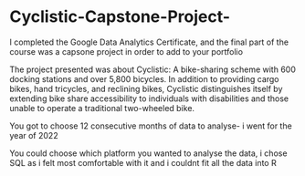 # Cyclistic-Capstone-Project-
I completed the Google Data Analytics Certificate, and the final part of the course was a capsone project in order to add to your portfolio

The project presented was about Cyclistic: A bike-sharing scheme with 600 docking stations and over 5,800 bicycles. In addition to providing cargo bikes, hand tricycles, and reclining bikes, Cyclistic distinguishes itself by extending bike share accessibility to individuals with disabilities and those unable to operate a traditional two-wheeled bike.

You got to choose 12 consecutive months of data to analyse- i went for the year of 2022

You could choose which platform you wanted to analyse the data, i chose SQL as i felt most comfortable with it and i couldnt fit all the data into R

